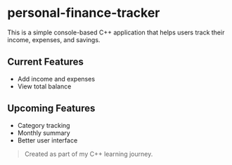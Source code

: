 # personal-finance-tracker

This is a simple console-based C++ application that helps users track their income, expenses, and savings.

## Current Features
- Add income and expenses
- View total balance

## Upcoming Features
- Category tracking
- Monthly summary
- Better user interface

> Created as part of my C++ learning journey.
